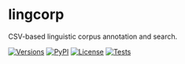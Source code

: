 # lingcorp

CSV-based linguistic corpus annotation and search.

[![Versions](https://img.shields.io/pypi/pyversions/lingcorp)](https://www.python.org/)
[![PyPI](https://img.shields.io/pypi/v/lingcorp.svg)](https://pypi.org/project/lingcorp)
[![License](https://img.shields.io/github/license/fmatter/lingcorp)](https://www.apache.org/licenses/LICENSE-2.0)
[![Tests](https://img.shields.io/github/actions/workflow/status/fmatter/lingcorp/tests.yml?label=tests)](https://github.com/fmatter/lingcorp/actions/workflows/tests.yml)